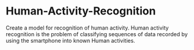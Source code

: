 # Human-Activity-Recognition

Create a model for recognition of human activity.
Human activity recognition is the problem of classifying sequences of data recorded by using the smartphone into known Human activities.
